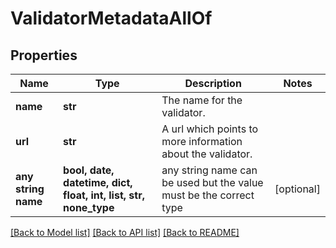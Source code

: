 # ValidatorMetadataAllOf


## Properties
Name | Type | Description | Notes
------------ | ------------- | ------------- | -------------
**name** | **str** | The name for the validator. | 
**url** | **str** | A url which points to more information about the validator. | 
**any string name** | **bool, date, datetime, dict, float, int, list, str, none_type** | any string name can be used but the value must be the correct type | [optional]

[[Back to Model list]](../README.md#documentation-for-models) [[Back to API list]](../README.md#documentation-for-api-endpoints) [[Back to README]](../README.md)


